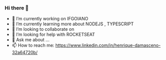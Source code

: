 ### Hi there 👋

- 🔭 I’m currently working on IFGOIANO
- 🌱 I’m currently learning more about NODEJS , TYPESCRIPT
- 👯 I’m looking to collaborate on 
- 🤔 I’m looking for help with ROCKETSEAT
- 💬 Ask me about ...
- 📫 How to reach me: https://www.linkedin.com/in/henrique-damasceno-32a64720b/


